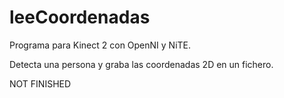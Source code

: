 # leeCoordenadas
Programa para Kinect 2 con OpenNI y NiTE.

Detecta una persona y graba las coordenadas 2D en un fichero.


NOT FINISHED
